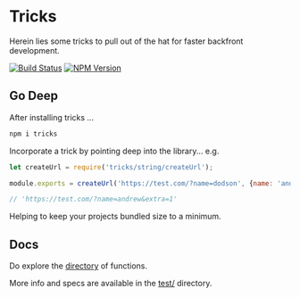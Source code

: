 # Tricks

Herein lies some tricks to pull out of the hat for faster backfront development.

[![Build Status][travis-image]][travis-url]
[![NPM Version][npm-image]][npm-url]

## Go Deep

After installing tricks ...

```bash
npm i tricks
```

Incorporate a trick by pointing deep into the library... e.g.

```javascript
let createUrl = require('tricks/string/createUrl');

module.exports = createUrl('https://test.com/?name=dodson', {name: 'andrew', extra: 1});

// 'https://test.com/?name=andrew&extra=1'
```

Helping to keep your projects bundled size to a minimum.

## Docs

Do explore the [directory](https://github.com/MrSwitch/tricks) of functions.

More info and specs are available in the [test/](https://github.com/MrSwitch/tricks/tree/master/test) directory.


[travis-image]: https://img.shields.io/travis/MrSwitch/tricks.svg?style=flat
[travis-url]: https://travis-ci.org/MrSwitch/tricks
[npm-image]: https://img.shields.io/npm/v/tricks.svg?style=flat&branch=master
[npm-url]: https://npmjs.org/package/tricks
